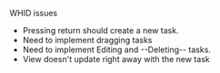 WHID issues

* Pressing return should create a new task.
* Need to implement dragging tasks
* Need to implement Editing and --Deleting-- tasks.
* View doesn't update right away with the new task